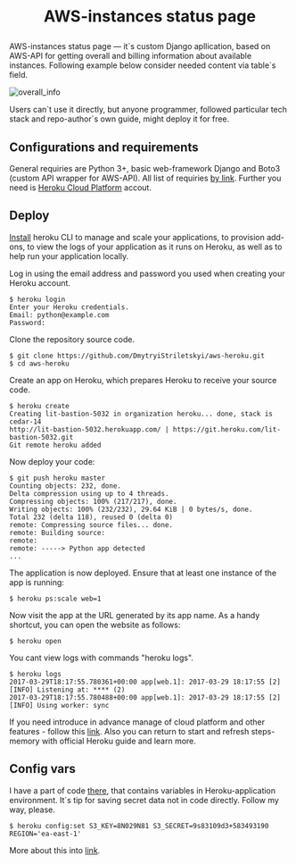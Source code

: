# <p align="center">AWS-instances status page

AWS-instances status page — it\`s custom Django apllication, based on AWS-API for getting overall and billing information about
available instances. Following example below consider needed content via table\`s field.

![overall_info](https://habrastorage.org/files/00b/35c/357/00b35c357efe4f28ba6244ddb1d6a215.png "Info about instances")

Users can\`t use it directly, but anyone programmer, followed particular tech stack and repo-author\`s own guide, might deploy
it for free.

## Configurations and requirements

General requiries are Python 3+, basic web-framework Django and Boto3 (custom API wrapper for AWS-API).
All list of requiries [by link](https://github.com/DmytryiStriletskyi/aws-heroku/blob/master/requirements.txt).
Further you need is [Heroku Cloud Platform](https://dashboard.heroku.com) accout.


## Deploy

[Install](https://devcenter.heroku.com/articles/heroku-cli) heroku CLI to manage and scale your applications,
to provision add-ons, to view the logs of your application as it runs on Heroku, as well as to help
run your application locally.

Log in using the email address and password you used when creating your Heroku account.
```
$ heroku login
Enter your Heroku credentials.
Email: python@example.com
Password:
```

Clone the repository source code.
```
$ git clone https://github.com/DmytryiStriletskyi/aws-heroku.git
$ cd aws-heroku
```

Create an app on Heroku, which prepares Heroku to receive your source code.
```
$ heroku create
Creating lit-bastion-5032 in organization heroku... done, stack is cedar-14
http://lit-bastion-5032.herokuapp.com/ | https://git.heroku.com/lit-bastion-5032.git
Git remote heroku added
```

Now deploy your code:
```
$ git push heroku master
Counting objects: 232, done.
Delta compression using up to 4 threads.
Compressing objects: 100% (217/217), done.
Writing objects: 100% (232/232), 29.64 KiB | 0 bytes/s, done.
Total 232 (delta 118), reused 0 (delta 0)
remote: Compressing source files... done.
remote: Building source:
remote:
remote: -----> Python app detected
...
```

The application is now deployed. Ensure that at least one instance of the app is running:
```
$ heroku ps:scale web=1
```

Now visit the app at the URL generated by its app name. As a handy shortcut, you can open the website as follows:
```
$ heroku open
```

You cant view logs with commands "heroku logs".
```
$ heroku logs
2017-03-29T18:17:55.780361+00:00 app[web.1]: 2017-03-29 18:17:55 [2] [INFO] Listening at: **** (2)
2017-03-29T18:17:55.780488+00:00 app[web.1]: 2017-03-29 18:17:55 [2] [INFO] Using worker: sync
```

If you need introduce in advance manage of cloud platform and other features - follow this [link](https://devcenter.heroku.com/articles/getting-started-with-python#define-a-procfile).
Also you can return to start and refresh steps-memory with official Heroku guide and learn more.


## Config vars

I have a part of code [there](https://github.com/DmytryiStriletskyi/aws-heroku/blob/master/server_schedule.py), that contains
variables in Heroku-application environment. It`s tip for saving secret data not in code directly. Follow my way, please.
```
$ heroku config:set S3_KEY=8N029N81 S3_SECRET=9s83109d3+583493190 REGION='ea-east-1'
```
More about this into [link](https://devcenter.heroku.com/articles/config-vars).
